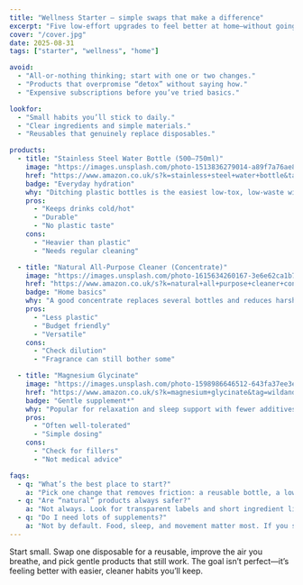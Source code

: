 ```yaml
---
title: "Wellness Starter — simple swaps that make a difference"
excerpt: "Five low-effort upgrades to feel better at home—without going extreme."
cover: "/cover.jpg"
date: 2025-08-31
tags: ["starter", "wellness", "home"]

avoid:
  - "All-or-nothing thinking; start with one or two changes."
  - "Products that overpromise “detox” without saying how."
  - "Expensive subscriptions before you’ve tried basics."

lookfor:
  - "Small habits you’ll stick to daily."
  - "Clear ingredients and simple materials."
  - "Reusables that genuinely replace disposables."

products:
  - title: "Stainless Steel Water Bottle (500–750ml)"
    image: "https://images.unsplash.com/photo-1513836279014-a89f7a76ae86?q=80&w=1200"
    href: "https://www.amazon.co.uk/s?k=stainless+steel+water+bottle&tag=wildandwell0c-21"
    badge: "Everyday hydration"
    why: "Ditching plastic bottles is the easiest low-tox, low-waste win."
    pros:
      - "Keeps drinks cold/hot"
      - "Durable"
      - "No plastic taste"
    cons:
      - "Heavier than plastic"
      - "Needs regular cleaning"

  - title: "Natural All-Purpose Cleaner (Concentrate)"
    image: "https://images.unsplash.com/photo-1615634260167-3e6e62ca1b7e?q=80&w=1200"
    href: "https://www.amazon.co.uk/s?k=natural+all+purpose+cleaner+concentrate&tag=wildandwell0c-21"
    badge: "Home basics"
    why: "A good concentrate replaces several bottles and reduces harsh fumes."
    pros:
      - "Less plastic"
      - "Budget friendly"
      - "Versatile"
    cons:
      - "Check dilution"
      - "Fragrance can still bother some"

  - title: "Magnesium Glycinate"
    image: "https://images.unsplash.com/photo-1598986646512-643fa37ee3ee?q=80&w=1200"
    href: "https://www.amazon.co.uk/s?k=magnesium+glycinate&tag=wildandwell0c-21"
    badge: "Gentle supplement*"
    why: "Popular for relaxation and sleep support with fewer additives in many formulas."
    pros:
      - "Often well-tolerated"
      - "Simple dosing"
    cons:
      - "Check for fillers"
      - "Not medical advice"

faqs:
  - q: "What’s the best place to start?"
    a: "Pick one change that removes friction: a reusable bottle, a low-fume cleaner, or improving sleep hygiene. Momentum > perfection."
  - q: "Are “natural” products always safer?"
    a: "Not always. Look for transparent labels and short ingredient lists."
  - q: "Do I need lots of supplements?"
    a: "Not by default. Food, sleep, and movement matter most. If you supplement, choose minimal-additive options and check with a professional if unsure."
---
```


Start small. Swap one disposable for a reusable, improve the air you breathe, and pick gentle products that still work. The goal isn’t perfect—it’s feeling better with easier, cleaner habits you’ll keep.
